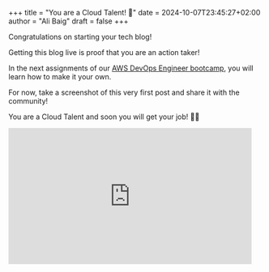 +++
title = "You are a Cloud Talent! 🚀"
date = 2024-10-07T23:45:27+02:00
author = "Ali Baig"
draft = false
+++

Congratulations on starting your tech blog!

Getting this blog live is proof that you are an action taker!

In the next assignments of our [AWS DevOps Engineer bootcamp](https://www.skool.com/cloudtalents/classroom/dd607c5f?md=310ae6ecdb56402a80e65ac84c61148c), you will learn how to make it your own.

For now, take a screenshot of this very first post and share it with the community!

You are a Cloud Talent and soon you will get your job! 🤜🤛

<iframe src="https://giphy.com/embed/srg19CG0cKMuI" width="480" height="269" style="" frameBorder="0" class="giphy-embed" allowFullScreen></iframe>